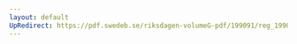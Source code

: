 ```yaml
---
layout: default
UpRedirect: https://pdf.swedeb.se/riksdagen-volumeG-pdf/199091/reg_199091/reg_199091_0118.pdf
---
```

